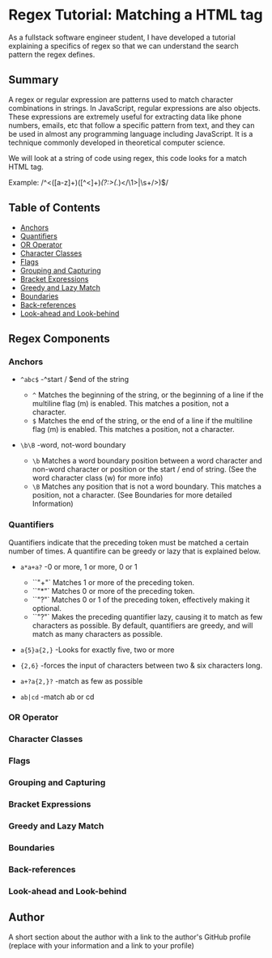 # Regex Tutorial: Matching a HTML tag

As a fullstack software engineer student, I have developed a tutorial explaining a specifics of regex so that we can understand the search pattern the regex defines.

## Summary

A regex or regular expression are patterns used to match character combinations in strings. In JavaScript, regular expressions are also objects. These expressions are extremely useful for extracting data like phone numbers, emails, etc that follow a specific pattern from text, and they can be used in almost any programming language including JavaScript. It is a technique commonly developed in theoretical computer science.

We will look at a string of code using regex, this code looks for a match HTML tag.

Example: /^<([a-z]+)([^<]+)*(?:>(.*)<\/\1>|\s+\/>)$/


## Table of Contents

- [Anchors](#anchors)
- [Quantifiers](#quantifiers)
- [OR Operator](#or-operator)
- [Character Classes](#character-classes)
- [Flags](#flags)
- [Grouping and Capturing](#grouping-and-capturing)
- [Bracket Expressions](#bracket-expressions)
- [Greedy and Lazy Match](#greedy-and-lazy-match)
- [Boundaries](#boundaries)
- [Back-references](#back-references)
- [Look-ahead and Look-behind](#look-ahead-and-look-behind)

## Regex Components

### Anchors


- `^abc$` -^start / $end of the string
    * `^` Matches the beginning of the string, or the beginning of a line if the multiline flag (m) is enabled. This matches a position, not a character.
    * `$` Matches the end of the string, or the end of a line if the multiline flag (m) is enabled. This matches a position, not a character.

- `\b\B` -word, not-word boundary
    * `\b` Matches a word boundary position between a word character and non-word character or position or the start / end of string. (See the word character class (w) for more info)
    * `\B` Matches any position that is not a word boundary. This matches a position, not a character. (See Boundaries for more detailed Information)


### Quantifiers

Quantifiers indicate that the preceding token must be matched a certain number of times. A quantifire can be greedy or lazy that is explained below.

- `a*a+a?` -0 or more, 1 or more, 0 or 1
    * ``"+"` Matches 1 or more of the preceding token.
    * ``"*"` Matches 0 or more of the preceding token.
    * ``"?"` Matches 0 or 1 of the preceding token, effectively making it optional.
    * ``"?"` Makes the preceding quantifier lazy, causing it to match as few characters as possible. By default, quantifiers are greedy, and will match as many characters as possible.

- `a{5}a{2,}` -Looks for exactly five, two or more

- `{2,6}` -forces the input of characters between two & six characters long.

- `a+?a{2,}?` -match as few as possible

- `ab|cd` -match ab or cd

### OR Operator

### Character Classes

### Flags

### Grouping and Capturing

### Bracket Expressions

### Greedy and Lazy Match

### Boundaries

### Back-references

### Look-ahead and Look-behind

## Author

A short section about the author with a link to the author's GitHub profile (replace with your information and a link to your profile)
